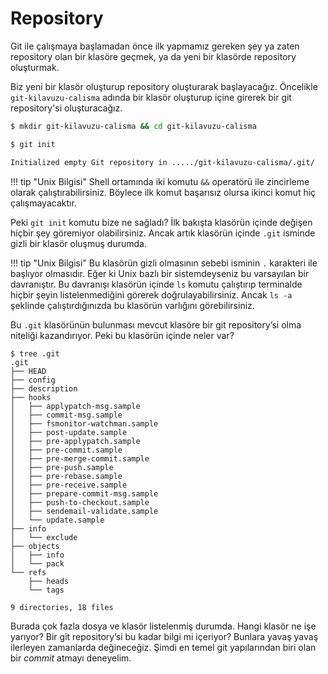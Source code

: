# Repository

Git ile çalışmaya başlamadan önce ilk yapmamız gereken şey ya zaten repository olan bir klasöre geçmek, ya da yeni bir klasörde repository oluşturmak.

Biz yeni bir klasör oluşturup repository oluşturarak başlayacağız. Öncelikle `git-kilavuzu-calisma` adında bir klasör oluşturup içine girerek bir git repository'si oluşturacağız.

```bash
$ mkdir git-kilavuzu-calisma && cd git-kilavuzu-calisma

$ git init

Initialized empty Git repository in ...../git-kilavuzu-calisma/.git/
```

!!! tip "Unix Bilgisi"
    Shell ortamında iki komutu `&&` operatörü ile zincirleme olarak çalıştırabilirsiniz. Böylece ilk komut başarısız olursa ikinci komut hiç çalışmayacaktır.

Peki `git init` komutu bize ne sağladı? İlk bakışta klasörün içinde değişen hiçbir şey göremiyor olabilirsiniz. Ancak artık klasörün içinde `.git` isminde gizli bir klasör oluşmuş durumda. 

!!! tip "Unix Bilgisi"
    Bu klasörün gizli olmasının sebebi isminin `.` karakteri ile başlıyor olmasıdır. Eğer ki Unix bazlı bir sistemdeyseniz bu varsayılan bir davranıştır. Bu davranışı klasörün içinde `ls` komutu çalıştırıp terminalde hiçbir şeyin listelenmediğini görerek doğrulayabilirsiniz. Ancak `ls -a` şeklinde çalıştırdığınızda bu klasörün varlığını görebilirsiniz.

Bu `.git` klasörünün bulunması mevcut klasöre bir git repository’si olma niteliği kazandırıyor. Peki bu klasörün içinde neler var?

```
$ tree .git
.git
├── HEAD
├── config
├── description
├── hooks
│   ├── applypatch-msg.sample
│   ├── commit-msg.sample
│   ├── fsmonitor-watchman.sample
│   ├── post-update.sample
│   ├── pre-applypatch.sample
│   ├── pre-commit.sample
│   ├── pre-merge-commit.sample
│   ├── pre-push.sample
│   ├── pre-rebase.sample
│   ├── pre-receive.sample
│   ├── prepare-commit-msg.sample
│   ├── push-to-checkout.sample
│   ├── sendemail-validate.sample
│   └── update.sample
├── info
│   └── exclude
├── objects
│   ├── info
│   └── pack
└── refs
    ├── heads
    └── tags

9 directories, 18 files
```

Burada çok fazla dosya ve klasör listelenmiş durumda. Hangi klasör ne işe yarıyor? Bir git repository’si bu kadar bilgi mi içeriyor? Bunlara yavaş yavaş ilerleyen zamanlarda değineceğiz. Şimdi en temel git yapılarından biri olan bir *commit* atmayı deneyelim.
